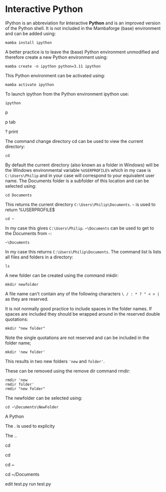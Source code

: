# Interactive Python

IPython is an abbreviation for **i**nteractive **Python** and is an improved version of the Python shell. It is not included in the Mambaforge (base) environment and can be added using:

```
mamba install ipython
```

A better practice is to leave the (base) Python environment unmodified and therefore create a new Python environment using:

```
mamba create -n ipython python=3.11 ipython
```

This Python environment can be activated using:

```
mamba activate ipython
```

To launch ipython from the Python environment ipython use:

```
ipython
```


p

p tab

? print






The command change directory cd can be used to view the current directory:

```
cd
```

By default the current directory (also known as a folder in Windows) will be the Windows environmental variable ```%USERPROFILE%``` which in my case is ```C:\Users\Philip``` and in your case will correspond to your equivalent user name. The Documents folder is a subfolder of this location and can be selected using:

```
cd Documents
```

This returns the current directory ```C:\Users\Philip\Documents```. ```~``` is used to return %USERPROFILE$

```
cd ~
```

In my case this gives ```C:\Users\Philip```. ```~\Documents``` can be used to get to the Documents from ```~```: 

```
~\Documents
```

In my case this returns ```C:\Users\Philip\Documents```. The command list ls lists all files and folders in a directory:

```
ls
```

A new folder can be created using the command mkdir:

```
mkdir newfolder
```

A file name can't contain any of the following characters ```\ / : * ? " < > |``` as they are reserved.

It is not normally good practice to include spaces in the folder names. If spaces are included they should be wrapped around in the reserved double quotations:

```
mkdir "new folder"
```

Note the single quotations are not reserved and can be included in the folder name;

```
mkdir 'new folder'
```

This results in two new folders ```'new``` and ```folder'```.

These can be removed using the remove dir command rmdir:

```
rmdir 'new
rmdir folder'
rmdir "new folder"
```

The newfolder can be selected using:

```
cd ~\Documents\NewFolder
```

A Python


The . is used to explicity

The ..


cd

cd

cd ~

cd ~/Documents

edit test.py
run test.py

